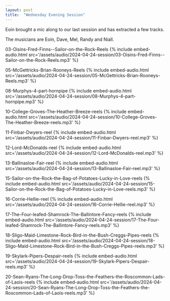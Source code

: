 ```yaml
---
layout: post
title:  "Wednesday Evening Session"
---
```


Eoin brought a mic along to our last session and has extracted a few tracks. 

The musicians are Eoin, Dave, Mel, Randy and Niall.

03-Oisins-Fred-Finns--Sailor-on-the-Rock-Reels 
{% include embed-audio.html src='/assets/audio/2024-04-24-session/03-Oisins-Fred-Finns--Sailor-on-the-Rock-Reels.mp3' %}

05-McGettricks-Brian-Rooneys-Reels 
{% include embed-audio.html src='/assets/audio/2024-04-24-session/05-McGettricks-Brian-Rooneys-Reels.mp3' %}

08-Murphys-4-part-hornpipe 
{% include embed-audio.html src='/assets/audio/2024-04-24-session/08-Murphys-4-part-hornpipe.mp3' %}

10-College-Groves-The-Heather-Breeze-reels 
{% include embed-audio.html src='/assets/audio/2024-04-24-session/10-College-Groves-The-Heather-Breeze-reels.mp3' %}

11-Finbar-Dwyers-reel 
{% include embed-audio.html src='/assets/audio/2024-04-24-session/11-Finbar-Dwyers-reel.mp3' %}

12-Lord-McDonalds-reel 
{% include embed-audio.html src='/assets/audio/2024-04-24-session/12-Lord-McDonalds-reel.mp3' %}

13-Ballinasloe-Fair-reel 
{% include embed-audio.html src='/assets/audio/2024-04-24-session/13-Ballinasloe-Fair-reel.mp3' %}

15-Sailor-on-the-Rock-the-Bag-of-Potatoes-Lucky-in-Love-reels 
{% include embed-audio.html src='/assets/audio/2024-04-24-session/15-Sailor-on-the-Rock-the-Bag-of-Potatoes-Lucky-in-Love-reels.mp3' %}

16-Corrie-Hellie-reel 
{% include embed-audio.html src='/assets/audio/2024-04-24-session/16-Corrie-Hellie-reel.mp3' %}

17-The-Four-leafed-Shamrock-The-Ballintore-Fancy-reels 
{% include embed-audio.html src='/assets/audio/2024-04-24-session/17-The-Four-leafed-Shamrock-The-Ballintore-Fancy-reels.mp3' %}

18-Sligo-Maid-Limestone-Rock-Bird-in-the-Bush-Creggs-Pipes-reels 
{% include embed-audio.html src='/assets/audio/2024-04-24-session/18-Sligo-Maid-Limestone-Rock-Bird-in-the-Bush-Creggs-Pipes-reels.mp3' %}

19-Skylark-Pipers-Despair-reels 
{% include embed-audio.html src='/assets/audio/2024-04-24-session/19-Skylark-Pipers-Despair-reels.mp3' %}

20-Sean-Ryans-The-Long-Drop-Toss-the-Feathers-the-Roscommon-Lads-of-Laois-reels 
{% include embed-audio.html src='/assets/audio/2024-04-24-session/20-Sean-Ryans-The-Long-Drop-Toss-the-Feathers-the-Roscommon-Lads-of-Laois-reels.mp3' %}

